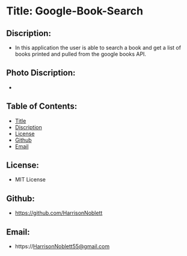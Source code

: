 # Title: Google-Book-Search

  ## Discription: 
  * In this application the user is able to search a book and get a list of books printed and pulled from the google books API.

  ## Photo Discription:
  * 
  
  ## Table of Contents: 
  * [Title](#Title)
  * [Discription](#Description)
  * [License](#License)
  * [Github](#Github)
  * [Email](#Email)

  ## License: 
  * MIT License

  ## Github: 
  * https://github.com/HarrisonNoblett

  ## Email: 
  * https://HarrisonNoblett55@gmail.com

  